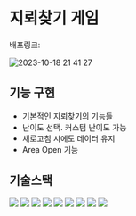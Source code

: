 # 지뢰찾기 게임


배포링크:


![2023-10-18 21 41 27](https://github.com/lhs9602/minesweeper/assets/34961388/8c4601e1-8528-4be7-85f6-d8aac77d91af)





## 기능 구현
- 기본적인 지뢰찾기의 기능들
- 난이도 선택. 커스텀 난이도 가능
- 새로고침 시에도 데이터 유지
- Area Open 기능

## 기술스택


<img src="https://img.shields.io/badge/html5-E34F26?style=for-the-badge&logo=html5&logoColor=white"> <img src="https://img.shields.io/badge/css-1572B6?style=for-the-badge&logo=css3&logoColor=white"> <img src="https://img.shields.io/badge/javascript-F7DF1E?style=for-the-badge&logo=javascript&logoColor=black"> <img src="https://img.shields.io/badge/react-61DAFB?style=for-the-badge&logo=react&logoColor=black"> <img src="https://img.shields.io/badge/redux-764ABC?style=for-the-badge&logo=redux&logoColor=black"> <img src="https://img.shields.io/badge/styledcomponents-DB7093?style=for-the-badge&logo=styledcomponents&logoColor=black"> <img src="https://img.shields.io/badge/mui-007FFF?style=for-the-badge&logo=mui&logoColor=black"> <img src="https://img.shields.io/badge/typescript-3178C6?style=for-the-badge&logo=typescript&logoColor=black"> <img src="https://img.shields.io/badge/vite-646CFF?style=for-the-badge&logo=vite&logoColor=black"> 
